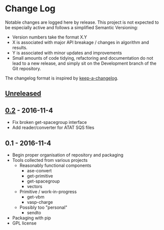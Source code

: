 # Change Log

Notable changes are logged here by release. This project is not
expected to be especially active and follows a simplified Semantic Versioning:

- Version numbers take the format X.Y
- X is associated with major API breakage / changes in algorithm and results.
- Y is associated with minor updates and improvements
- Small amounts of code tidying, refactoring and documentation do not
  lead to a new release, and simply sit on the Development branch of
  the Git repository.

The changelog format is inspired by [keep-a-changelog](https://github.com/olivierlacan/keep-a-changelog).

## [Unreleased]

## [0.2] - 2016-11-4

- Fix broken get-spacegroup interface
- Add reader/converter for ATAT SQS files

## 0.1 - 2016-11-4

- Begin proper organisation of repository and packaging
- Tools collected from various projects
  - Reasonably functional components
    - ase-convert
    - get-primitive
    - get-spacegroup
    - vectors
  - Primitive / work-in-progress
    - get-vbm
    - vasp-charge
  - Possibly too "personal"
    - sendto
- Packaging with pip
- GPL license

[0.2]: https://github.com/ajjackson/mctools/compare/v0.1...v0.2
[Unreleased]: https://github.com/ajjackson/mctools/compare/v0.2...HEAD

